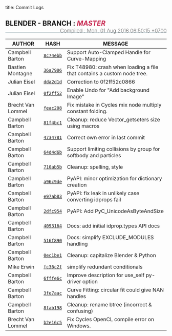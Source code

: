 title: Commit Logs

<h2 style="border-bottom: 3px solid #cfd8dc; padding-bottom:15px;">
  <i class="bf-blender"></i> BLENDER - BRANCH :
  <i style="text-transform:uppercase;color:#c7254e">master</i>
  <span style="font-size:16px;font-weight:200;float:right;"> Compiled :
    <time class="timeago" datetime="Mon, 01 Aug 2016 06:50:15 +0700">Mon, 01 Aug 2016 06:50:15 +0700</time>
  </span>
</h2>

AUTHOR | HASH | MESSAGE
--- | --- | ---
Campbell Barton | [`8c74ebb`](https://developer.blender.org/rB8c74ebb) | Support Auto-Clamped Handle for Curve-Mapping
Bastien Montagne | [`36a7906`](https://developer.blender.org/rB36a7906) | Fix T48980: crash when loading a file that contains a custom node tree.
Julian Eisel | [`dda2d1d`](https://developer.blender.org/rBdda2d1d) | Correction to 0f2ff52c0866
Julian Eisel | [`0f2ff52`](https://developer.blender.org/rB0f2ff52) | Enable Undo for "Add background Image"
Brecht Van Lommel | [`feac208`](https://developer.blender.org/rBfeac208) | Fix mistake in Cycles mix node multiply constant folding.
Campbell Barton | [`81f4bc1`](https://developer.blender.org/rB81f4bc1) | Cleanup: reduce Vector_getseters size using macros
Campbell Barton | [`4734781`](https://developer.blender.org/rB4734781) | Correct own error in last commit
Campbell Barton | [`64d4d6b`](https://developer.blender.org/rB64d4d6b) | Support limiting collisions by group for softbody and particles
Campbell Barton | [`710ab5b`](https://developer.blender.org/rB710ab5b) | Cleanup: spelling, style
Campbell Barton | [`a96c9de`](https://developer.blender.org/rBa96c9de) | PyAPI: minor optimization for dictionary creation
Campbell Barton | [`e97ab83`](https://developer.blender.org/rBe97ab83) | PyAPI: fix leak in unlikely case converting idprops fail
Campbell Barton | [`2dfc954`](https://developer.blender.org/rB2dfc954) | PyAPI: Add PyC_UnicodeAsByteAndSize
Campbell Barton | [`4093164`](https://developer.blender.org/rB4093164) | Docs: add initial idprop.types API docs
Campbell Barton | [`516f890`](https://developer.blender.org/rB516f890) | Docs: simplify EXCLUDE_MODULES handling
Campbell Barton | [`0ec1be1`](https://developer.blender.org/rB0ec1be1) | Cleanup: capitalize Blender & Python
Mike Erwin | [`fc36c2f`](https://developer.blender.org/rBfc36c2f) | simplify redundant conditionals
Campbell Barton | [`6fffe6c`](https://developer.blender.org/rB6fffe6c) | Improve description for use_self py-driver option
Campbell Barton | [`3fe7aac`](https://developer.blender.org/rB3fe7aac) | Curve Fitting: circular fit could give NAN handles
Campbell Barton | [`8fab198`](https://developer.blender.org/rB8fab198) | Cleanup: rename btree (incorrect & confusing)
Brecht Van Lommel | [`b2e16c5`](https://developer.blender.org/rBb2e16c5) | Fix Cycles OpenCL compile error on Windows.